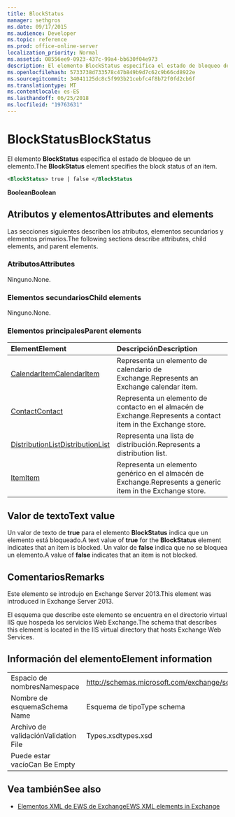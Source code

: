 ```yaml
---
title: BlockStatus
manager: sethgros
ms.date: 09/17/2015
ms.audience: Developer
ms.topic: reference
ms.prod: office-online-server
localization_priority: Normal
ms.assetid: 08556ee9-0923-437c-99a4-bb630f04e973
description: El elemento BlockStatus especifica el estado de bloqueo de un elemento.
ms.openlocfilehash: 5733738d733578c47b849b9d7c62c9b66cd8922e
ms.sourcegitcommit: 34041125dc8c5f993b21cebfc4f8b72f0fd2cb6f
ms.translationtype: MT
ms.contentlocale: es-ES
ms.lasthandoff: 06/25/2018
ms.locfileid: "19763631"
---
```

# <a name="blockstatus"></a><span data-ttu-id="fa59e-103">BlockStatus</span><span class="sxs-lookup"><span data-stu-id="fa59e-103">BlockStatus</span></span>

<span data-ttu-id="fa59e-104">El elemento **BlockStatus** especifica el estado de bloqueo de un elemento.</span><span class="sxs-lookup"><span data-stu-id="fa59e-104">The **BlockStatus** element specifies the block status of an item.</span></span> 
  
```XML
<BlockStatus> true | false </BlockStatus
```

 <span data-ttu-id="fa59e-105">**Boolean**</span><span class="sxs-lookup"><span data-stu-id="fa59e-105">**Boolean**</span></span>
## <a name="attributes-and-elements"></a><span data-ttu-id="fa59e-106">Atributos y elementos</span><span class="sxs-lookup"><span data-stu-id="fa59e-106">Attributes and elements</span></span>

<span data-ttu-id="fa59e-107">Las secciones siguientes describen los atributos, elementos secundarios y elementos primarios.</span><span class="sxs-lookup"><span data-stu-id="fa59e-107">The following sections describe attributes, child elements, and parent elements.</span></span>
  
### <a name="attributes"></a><span data-ttu-id="fa59e-108">Atributos</span><span class="sxs-lookup"><span data-stu-id="fa59e-108">Attributes</span></span>

<span data-ttu-id="fa59e-109">Ninguno.</span><span class="sxs-lookup"><span data-stu-id="fa59e-109">None.</span></span>
  
### <a name="child-elements"></a><span data-ttu-id="fa59e-110">Elementos secundarios</span><span class="sxs-lookup"><span data-stu-id="fa59e-110">Child elements</span></span>

<span data-ttu-id="fa59e-111">Ninguno.</span><span class="sxs-lookup"><span data-stu-id="fa59e-111">None.</span></span>
  
### <a name="parent-elements"></a><span data-ttu-id="fa59e-112">Elementos principales</span><span class="sxs-lookup"><span data-stu-id="fa59e-112">Parent elements</span></span>

|<span data-ttu-id="fa59e-113">**Element**</span><span class="sxs-lookup"><span data-stu-id="fa59e-113">**Element**</span></span>|<span data-ttu-id="fa59e-114">**Descripción**</span><span class="sxs-lookup"><span data-stu-id="fa59e-114">**Description**</span></span>|
|:-----|:-----|
|[<span data-ttu-id="fa59e-115">CalendarItem</span><span class="sxs-lookup"><span data-stu-id="fa59e-115">CalendarItem</span></span>](calendaritem.md) <br/> |<span data-ttu-id="fa59e-116">Representa un elemento de calendario de Exchange.</span><span class="sxs-lookup"><span data-stu-id="fa59e-116">Represents an Exchange calendar item.</span></span>  <br/> |
|[<span data-ttu-id="fa59e-117">Contact</span><span class="sxs-lookup"><span data-stu-id="fa59e-117">Contact</span></span>](contact.md) <br/> |<span data-ttu-id="fa59e-118">Representa un elemento de contacto en el almacén de Exchange.</span><span class="sxs-lookup"><span data-stu-id="fa59e-118">Represents a contact item in the Exchange store.</span></span>  <br/> |
|[<span data-ttu-id="fa59e-119">DistributionList</span><span class="sxs-lookup"><span data-stu-id="fa59e-119">DistributionList</span></span>](distributionlist.md) <br/> |<span data-ttu-id="fa59e-120">Representa una lista de distribución.</span><span class="sxs-lookup"><span data-stu-id="fa59e-120">Represents a distribution list.</span></span>  <br/> |
|[<span data-ttu-id="fa59e-121">Item</span><span class="sxs-lookup"><span data-stu-id="fa59e-121">Item</span></span>](item.md) <br/> |<span data-ttu-id="fa59e-122">Representa un elemento genérico en el almacén de Exchange.</span><span class="sxs-lookup"><span data-stu-id="fa59e-122">Represents a generic item in the Exchange store.</span></span>  <br/> |
   
## <a name="text-value"></a><span data-ttu-id="fa59e-123">Valor de texto</span><span class="sxs-lookup"><span data-stu-id="fa59e-123">Text value</span></span>

<span data-ttu-id="fa59e-124">Un valor de texto de **true** para el elemento **BlockStatus** indica que un elemento está bloqueado.</span><span class="sxs-lookup"><span data-stu-id="fa59e-124">A text value of **true** for the **BlockStatus** element indicates that an item is blocked.</span></span> <span data-ttu-id="fa59e-125">Un valor de **false** indica que no se bloquea un elemento.</span><span class="sxs-lookup"><span data-stu-id="fa59e-125">A value of **false** indicates that an item is not blocked.</span></span> 
  
## <a name="remarks"></a><span data-ttu-id="fa59e-126">Comentarios</span><span class="sxs-lookup"><span data-stu-id="fa59e-126">Remarks</span></span>

<span data-ttu-id="fa59e-127">Este elemento se introdujo en Exchange Server 2013.</span><span class="sxs-lookup"><span data-stu-id="fa59e-127">This element was introduced in Exchange Server 2013.</span></span>
  
<span data-ttu-id="fa59e-128">El esquema que describe este elemento se encuentra en el directorio virtual IIS que hospeda los servicios Web Exchange.</span><span class="sxs-lookup"><span data-stu-id="fa59e-128">The schema that describes this element is located in the IIS virtual directory that hosts Exchange Web Services.</span></span>
  
## <a name="element-information"></a><span data-ttu-id="fa59e-129">Información del elemento</span><span class="sxs-lookup"><span data-stu-id="fa59e-129">Element information</span></span>

|||
|:-----|:-----|
|<span data-ttu-id="fa59e-130">Espacio de nombres</span><span class="sxs-lookup"><span data-stu-id="fa59e-130">Namespace</span></span>  <br/> |http://schemas.microsoft.com/exchange/services/2006/types  <br/> |
|<span data-ttu-id="fa59e-131">Nombre de esquema</span><span class="sxs-lookup"><span data-stu-id="fa59e-131">Schema Name</span></span>  <br/> |<span data-ttu-id="fa59e-132">Esquema de tipo</span><span class="sxs-lookup"><span data-stu-id="fa59e-132">Type schema</span></span>  <br/> |
|<span data-ttu-id="fa59e-133">Archivo de validación</span><span class="sxs-lookup"><span data-stu-id="fa59e-133">Validation File</span></span>  <br/> |<span data-ttu-id="fa59e-134">Types.xsd</span><span class="sxs-lookup"><span data-stu-id="fa59e-134">types.xsd</span></span>  <br/> |
|<span data-ttu-id="fa59e-135">Puede estar vacío</span><span class="sxs-lookup"><span data-stu-id="fa59e-135">Can Be Empty</span></span>  <br/> ||
   
## <a name="see-also"></a><span data-ttu-id="fa59e-136">Vea también</span><span class="sxs-lookup"><span data-stu-id="fa59e-136">See also</span></span>



- [<span data-ttu-id="fa59e-137">Elementos XML de EWS de Exchange</span><span class="sxs-lookup"><span data-stu-id="fa59e-137">EWS XML elements in Exchange</span></span>](ews-xml-elements-in-exchange.md)

